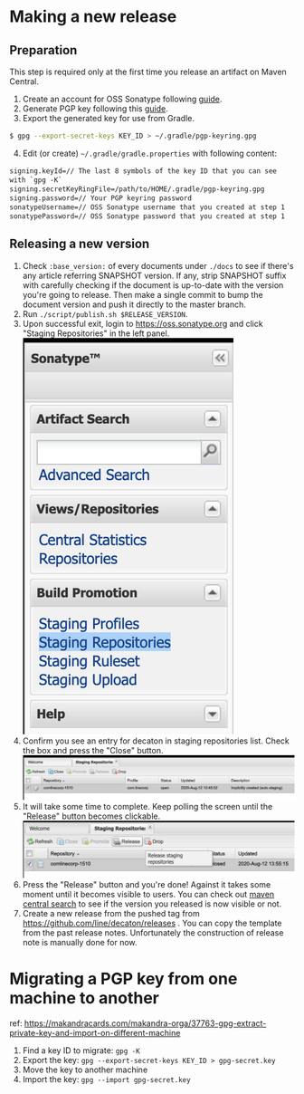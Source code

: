 Making a new release
====================

## Preparation

This step is required only at the first time you release an artifact on Maven Central.

1. Create an account for OSS Sonatype following [guide](https://central.sonatype.org/pages/ossrh-guide.html).
2. Generate PGP key following this [guide](https://central.sonatype.org/pages/working-with-pgp-signatures.html#generating-a-key-pair).
3. Export the generated key for use from Gradle.
```sh
$ gpg --export-secret-keys KEY_ID > ~/.gradle/pgp-keyring.gpg 
```
4. Edit (or create) `~/.gradle/gradle.properties` with following content:
```properties
signing.keyId=// The last 8 symbols of the key ID that you can see with `gpg -K`
signing.secretKeyRingFile=/path/to/HOME/.gradle/pgp-keyring.gpg
signing.password=// Your PGP keyring password
sonatypeUsername=// OSS Sonatype username that you created at step 1
sonatypePassword=// OSS Sonatype password that you created at step 1
```

## Releasing a new version

1. Check `:base_version:` of every documents under `./docs` to see if there's any article referring SNAPSHOT version. If any, strip SNAPSHOT suffix with carefully checking if the document is up-to-date with the version you're going to release. Then make a single commit to bump the document version and push it directly to the master branch.
2. Run `./script/publish.sh $RELEASE_VERSION`.
3. Upon successful exit, login to https://oss.sonatype.org and click "Staging Repositories" in the left panel. ![staging-repo](staging-repositories.png)
4. Confirm you see an entry for decaton in staging repositories list. Check the box and press the "Close" button. ![staging-list](staging-list.png)
5. It will take some time to complete. Keep polling the screen until the "Release" button becomes clickable. ![release-ready](./release-ready.png)
6. Press the "Release" button and you're done! Against it takes some moment until it becomes visible to users. You can check out [maven central search](https://search.maven.org/search?q=decaton) to see if the version you released is now visible or not.
7. Create a new release from the pushed tag from https://github.com/line/decaton/releases . You can copy the template from the past release notes. Unfortunately the construction of release note is manually done for now.


Migrating a PGP key from one machine to another
===============================================

ref: https://makandracards.com/makandra-orga/37763-gpg-extract-private-key-and-import-on-different-machine

1. Find a key ID to migrate: `gpg -K`
2. Export the key: `gpg --export-secret-keys KEY_ID > gpg-secret.key`
3. Move the key to another machine
4. Import the key: `gpg --import gpg-secret.key`
